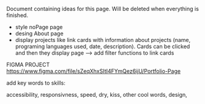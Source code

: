 Document containing ideas for this page. Will be deleted when everything is finished.

-   style noPage page
-   desing About page
-   display projects like link cards with information about projects (name, programing languages used, date, description). Cards can be clicked and then they display page --> add filter functions to link cards

FIGMA PROJECT
https://www.figma.com/file/sZeqXhxSItI4FYmQez6ijU/Portfolio-Page

add key words to skills:

accessibility, responsivness, speed, dry, kiss, other cool words, design,
